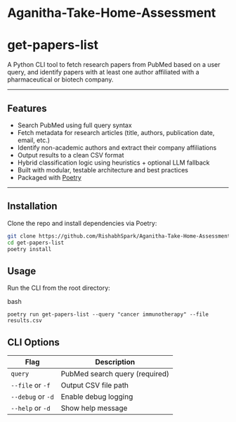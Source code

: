 # Aganitha-Take-Home-Assessment

# get-papers-list

A Python CLI tool to fetch research papers from PubMed based on a user query, and identify papers with at least one author affiliated with a pharmaceutical or biotech company.

---

## Features

- Search PubMed using full query syntax
- Fetch metadata for research articles (title, authors, publication date, email, etc.)
- Identify non-academic authors and extract their company affiliations
- Output results to a clean CSV format
- Hybrid classification logic using heuristics + optional LLM fallback
- Built with modular, testable architecture and best practices
- Packaged with [Poetry](https://python-poetry.org/)

---

## Installation

Clone the repo and install dependencies via Poetry:

```bash
git clone https://github.com/RishabhSpark/Aganitha-Take-Home-Assessment.git
cd get-papers-list
poetry install
```

## Usage
Run the CLI from the root directory:

bash
```
poetry run get-papers-list --query "cancer immunotherapy" --file results.csv
```

## CLI Options

| Flag              | Description                              |
|-------------------|------------------------------------------|
| `query`           | PubMed search query (required)           |
| `--file` or `-f`  | Output CSV file path                     |
| `--debug` or `-d` | Enable debug logging                     |
| `--help` or `-d`  | Show help message                        |
